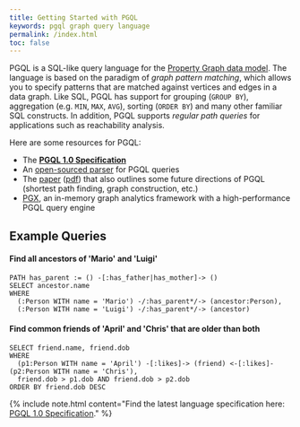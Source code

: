 ```yaml
---
title: Getting Started with PGQL
keywords: pgql graph query language
permalink: /index.html
toc: false
---
```


PGQL is a SQL-like query language for the [Property Graph data model](https://github.com/tinkerpop/blueprints/wiki/Property-Graph-Model).
The language is based on the paradigm of _graph pattern matching_, which allows you to specify patterns that are matched against vertices and edges in a data graph.
Like SQL, PGQL has support for grouping (`GROUP BY`), aggregation (e.g. `MIN`, `MAX`, `AVG`), sorting (`ORDER BY`) and many other familiar SQL constructs.
In addition, PGQL supports _regular path queries_ for applications such as reachability analysis.

Here are some resources for PGQL:

 - The [**PGQL 1.0 Specification**](spec/1.0/)
 - An [open-sourced parser](https://github.com/oracle/pgql-lang) for PGQL queries
 - The [paper](http://dl.acm.org/citation.cfm?id=2960421) ([pdf](http://event.cwi.nl/grades/2016/07-VanRest.pdf)) that also outlines some future directions of PGQL
   (shortest path finding, graph construction, etc.)
 - [PGX](http://www.oracle.com/technetwork/oracle-labs/parallel-graph-analytics/overview/index.html), an in-memory graph analytics framework with a high-performance PGQL query engine 

## Example Queries

#### Find all ancestors of 'Mario' and 'Luigi' 

```
PATH has_parent := () -[:has_father|has_mother]-> ()
SELECT ancestor.name
WHERE
  (:Person WITH name = 'Mario') -/:has_parent*/-> (ancestor:Person),
  (:Person WITH name = 'Luigi') -/:has_parent*/-> (ancestor)
```

#### Find common friends of 'April' and 'Chris' that are older than both 

```
SELECT friend.name, friend.dob
WHERE
  (p1:Person WITH name = 'April') -[:likes]-> (friend) <-[:likes]- (p2:Person WITH name = 'Chris'),
  friend.dob > p1.dob AND friend.dob > p2.dob
ORDER BY friend.dob DESC
```

{% include note.html content="Find the latest language specification here: [PGQL 1.0 Specification](spec/1.0/)." %}

